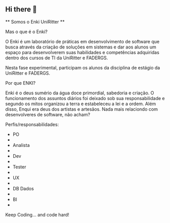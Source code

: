 ## Hi there 👋



** Somos o Enki UniRitter **

Mas o que é o Enki? 

O Enki é um laboratório de práticas em desenvolvimento de software que busca através da criação de soluções em sistemas e dar aos alunos um espaço para desenvolverem 
suas habilidades e competências adquiridas dentro dos cursos de TI da UniRitter e FADERGS.


Nesta fase experimental, participam os alunos da disciplina de estágio da UniRitter e FADERGS.

Por que ENKI?

Enki é o deus sumério da água doce primordial, sabedoria e criação. O funcionamento dos assuntos diários foi deixado sob sua responsabilidade e segundo os mitos organizou a terra e estabeleceu a lei e a ordem.
Além disso, Enqui era deus dos artistas e artesãos. Nada mais relaciondo com desenvolveres de software, não acham?


Perfis/responsabilidades:

- PO
- 
- Analista
- 
- Dev
- 
- Tester
- 
- UX
- 
- DB Dados
- 
- BI
- 

Keep Coding... and code hard!

<!--
🧙 Remember, you can do mighty things with the power of [Markdown](https://docs.github.com/github/writing-on-github/getting-started-with-writing-and-formatting-on-github/basic-writing-and-formatting-syntax)
-->
